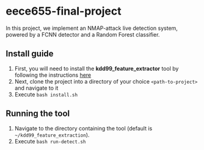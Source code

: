 # eece655-final-project

In this project, we implement an NMAP-attack live detection system, powered by a FCNN detector and a Random Forest classifier. 

## Install guide
1. First, you will need to install the **kdd99_feature_extractor** tool by following the instructions [here](kdd99_feature_extractor)
2. Next, clone the project into a directory of your choice `<path-to-project>` and navigate to it
3. Execute `bash install.sh`

## Running the tool
1. Navigate to the directory containing the tool (default is `~/kdd99_feature_extraction`).
2. Execute `bash run-detect.sh`
